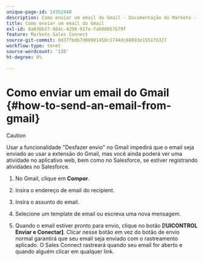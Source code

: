 ```yaml
---
unique-page-id: 14352440
description: Como enviar um email do Gmail - Documentação do Marketo - Documentação do produto
title: Como enviar um email do Gmail
exl-id: 8a036b37-984c-4298-917e-fa680657b79f
feature: Marketo Sales Connect
source-git-commit: 0d37fbdb7d08901458c1744dc68893e155176327
workflow-type: tm+mt
source-wordcount: '135'
ht-degree: 0%

---
```


# Como enviar um email do Gmail {#how-to-send-an-email-from-gmail}

>[!CAUTION]
>
>Usar a funcionalidade &quot;Desfazer envio&quot; no Gmail impedirá que o email seja enviado ao usar a extensão do Gmail, mas você ainda poderá ver uma atividade no aplicativo web, bem como no Salesforce, se estiver registrando atividades no Salesforce.

1. No Gmail, clique em **Compor**.

1. Insira o endereço de email do recipient.

1. Insira o assunto do email.

1. Selecione um template de email ou escreva uma nova mensagem.

1. Quando o email estiver pronto para envio, clique no botão **[!UICONTROL Enviar e Conectar]**. Clicar nesse botão em vez do botão de envio normal garantirá que seu email seja enviado com o rastreamento aplicado. O Sales Connect rastreará quando seu email for aberto e quando alguém clicar em qualquer link.
